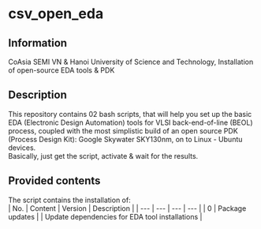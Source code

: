 # csv_open_eda
## Information 
CoAsia SEMI VN &amp; Hanoi University of Science and Technology, Installation of open-source EDA tools &amp; PDK

## Description
This repository contains 02 bash scripts, that will help you set up the basic EDA (Electronic Design Automation) tools for VLSI back-end-of-line (BEOL) process, coupled with the most simplistic build of an open source PDK (Process Design Kit): Google Skywater SKY130nm, on to Linux - Ubuntu devices. \
Basically, just get the script, activate & wait for the results.

## Provided contents
The script contains the installation of: \
| No. | Content | Version | Description |
| --- | --- | --- | --- |
| 0 | Package updates | | Update dependencies for EDA tool installations |
